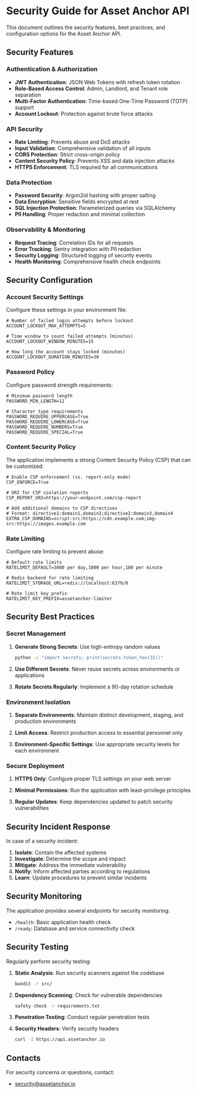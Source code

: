 # Security Guide for Asset Anchor API

This document outlines the security features, best practices, and configuration options for the Asset Anchor API.

## Security Features

### Authentication & Authorization

- **JWT Authentication**: JSON Web Tokens with refresh token rotation
- **Role-Based Access Control**: Admin, Landlord, and Tenant role separation
- **Multi-Factor Authentication**: Time-based One-Time Password (TOTP) support
- **Account Lockout**: Protection against brute force attacks

### API Security

- **Rate Limiting**: Prevents abuse and DoS attacks
- **Input Validation**: Comprehensive validation of all inputs
- **CORS Protection**: Strict cross-origin policy
- **Content Security Policy**: Prevents XSS and data injection attacks
- **HTTPS Enforcement**: TLS required for all communications

### Data Protection

- **Password Security**: Argon2id hashing with proper salting
- **Data Encryption**: Sensitive fields encrypted at rest
- **SQL Injection Protection**: Parameterized queries via SQLAlchemy
- **PII Handling**: Proper redaction and minimal collection

### Observability & Monitoring

- **Request Tracing**: Correlation IDs for all requests
- **Error Tracking**: Sentry integration with PII redaction
- **Security Logging**: Structured logging of security events
- **Health Monitoring**: Comprehensive health check endpoints

## Security Configuration

### Account Security Settings

Configure these settings in your environment file:

```
# Number of failed login attempts before lockout
ACCOUNT_LOCKOUT_MAX_ATTEMPTS=5

# Time window to count failed attempts (minutes)
ACCOUNT_LOCKOUT_WINDOW_MINUTES=15

# How long the account stays locked (minutes)
ACCOUNT_LOCKOUT_DURATION_MINUTES=30
```

### Password Policy

Configure password strength requirements:

```
# Minimum password length
PASSWORD_MIN_LENGTH=12

# Character type requirements
PASSWORD_REQUIRE_UPPERCASE=True
PASSWORD_REQUIRE_LOWERCASE=True
PASSWORD_REQUIRE_NUMBERS=True
PASSWORD_REQUIRE_SPECIAL=True
```

### Content Security Policy

The application implements a strong Content Security Policy (CSP) that can be customized:

```
# Enable CSP enforcement (vs. report-only mode)
CSP_ENFORCE=True

# URI for CSP violation reports
CSP_REPORT_URI=https://your-endpoint.com/csp-report

# Add additional domains to CSP directives
# Format: directive1:domain1,domain2;directive2:domain3,domain4
EXTRA_CSP_DOMAINS=script-src:https://cdn.example.com;img-src:https://images.example.com
```

### Rate Limiting

Configure rate limiting to prevent abuse:

```
# Default rate limits
RATELIMIT_DEFAULT=3000 per day,1000 per hour,100 per minute

# Redis backend for rate limiting
RATELIMIT_STORAGE_URL=redis://localhost:6379/0

# Rate limit key prefix
RATELIMIT_KEY_PREFIX=assetanchor-limiter
```

## Security Best Practices

### Secret Management

1. **Generate Strong Secrets**: Use high-entropy random values
   ```bash
   python -c "import secrets; print(secrets.token_hex(32))"
   ```

2. **Use Different Secrets**: Never reuse secrets across environments or applications

3. **Rotate Secrets Regularly**: Implement a 90-day rotation schedule

### Environment Isolation

1. **Separate Environments**: Maintain distinct development, staging, and production environments

2. **Limit Access**: Restrict production access to essential personnel only

3. **Environment-Specific Settings**: Use appropriate security levels for each environment

### Secure Deployment

1. **HTTPS Only**: Configure proper TLS settings on your web server

2. **Minimal Permissions**: Run the application with least-privilege principles

3. **Regular Updates**: Keep dependencies updated to patch security vulnerabilities

## Security Incident Response

In case of a security incident:

1. **Isolate**: Contain the affected systems
2. **Investigate**: Determine the scope and impact
3. **Mitigate**: Address the immediate vulnerability
4. **Notify**: Inform affected parties according to regulations
5. **Learn**: Update procedures to prevent similar incidents

## Security Monitoring

The application provides several endpoints for security monitoring:

- `/health`: Basic application health check
- `/ready`: Database and service connectivity check

## Security Testing

Regularly perform security testing:

1. **Static Analysis**: Run security scanners against the codebase
   ```bash
   bandit -r src/
   ```

2. **Dependency Scanning**: Check for vulnerable dependencies
   ```bash
   safety check -r requirements.txt
   ```

3. **Penetration Testing**: Conduct regular penetration tests

4. **Security Headers**: Verify security headers
   ```bash
   curl -I https://api.assetanchor.io
   ```

## Contacts

For security concerns or questions, contact:
- security@assetanchor.io
